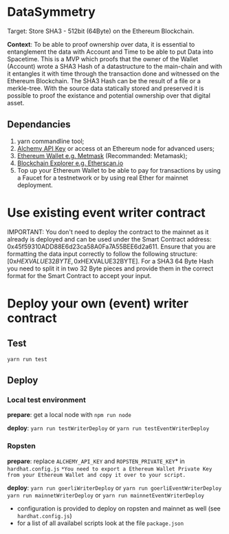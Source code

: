 # DataSymmetry
Target: Store SHA3 - 512bit (64Byte) on the Ethereum Blockchain.

**Context**: To be able to proof ownership over data, it is essential to entanglement the data with Account and Time to be able to put Data into Spacetime.
This is a MVP which proofs that the owner of the Wallet (Account) wrote a SHA3 Hash of a datastructure to the main-chain and with it entangles it with time through the transaction done and witnessed on the Ethereum Blockchain. The SHA3 Hash can be the result of a file or a merkle-tree. With the source data statically stored and preserved it is possible to proof the existance and potential ownership over that digital asset.

## Dependancies
1. yarn commandline tool;
2. [Alchemy API Key](https://dashboard.alchemyapi.io/) or access ot an Ethereum node for advanced users;
3. [Ethereum Wallet e.g. Metmask](https://metamask.io/download) (Recommanded: Metamask);
4. [Blockchain Explorer e.g. Etherscan.io](https://etherscan.io/)
5. Top up your Ethereum Wallet to be able to pay for transactions by using a Faucet for a testnetwork or by using real Ether for mainnet deployment.

# Use existing event writer contract

IMPORTANT: You don't need to deploy the contract to the mainnet as it already is deployed and can be used under the 
Smart Contract address: 0x45f59310ADD88E6d23ca58A0Fa7A55BEE6d2a611. Ensure that you are formatting the data input correctly to follow the following structure: [0x$HEXVALUE32BYTE,0x$HEXVALUE32BYTE]. For a SHA3 64 Byte Hash you need to split it in two 32 Byte pieces and provide them in the correct format for the Smart Contract to accept your input.

# Deploy your own (event) writer contract

## Test
`yarn run test`

## Deploy
### Local test environment
**prepare**: get a local node with `npm run node` 

**deploy**: `yarn run testWriterDeploy` or `yarn run testEventWriterDeploy`

### Ropsten
**prepare**: replace `ALCHEMY_API_KEY` and `ROPSTEN_PRIVATE_KEY`* in `hardhat.config.js`
`*You need to export a Ethereum Wallet Private Key from your Ethereum Wallet and copy it over to your script.`

**deploy**: `yarn run goerliWriterDeploy` or `yarn run goerliEventWriterDeploy`
            `yarn run mainnetWriterDeploy` or `yarn run mainnetEventWriterDeploy`

- configuration is provided to deploy on ropsten and mainnet as well (see `hardhat.config.js`)
- for a list of all availabel scripts look at the file `package.json`
